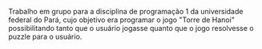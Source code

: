 Trabalho em grupo para a disciplina de programação 1 da universidade federal do Pará, cujo objetivo era programar o jogo "Torre de Hanoi" possibilitando tanto que o usuário jogasse quanto que o jogo resolvesse o puzzle para o usuário.